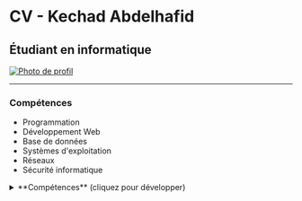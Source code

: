 # CV - Kechad Abdelhafid
## Étudiant en informatique

[<img src="https://media.licdn.com/dms/image/D4E03AQHT016nl1YYHg/profile-displayphoto-shrink_800_800/0/1701427469355?e=1706745600&v=beta&t=2vlp0MxgkUuaM6miNGcUeOJxX8fB2T6A3syI9bE-xWE" alt="Photo de profil" width="150">](https://www.linkedin.com/in/abdelhafid-kechad-b957b9220/)

---

### Compétences
- Programmation
- Développement Web
- Base de données
- Systèmes d'exploitation
- Réseaux 
- Sécurité informatique
<details>
<summary>**Compétences** (cliquez pour développer)</summary>


### Contact
[<img src="linkedin.svg" alt="LinkedIn" width="50">](https://www.linkedin.com/in/abdelhafid-kechad-b957b9220/)
- **Adresse:** 5 rue du moulin vert, Vitry-sur-Seine
- **Téléphone:** 07 81 62 66 83
- **Email:** abdel.kechad3@gmail.com




---






#### Développement
- SQL
- HTML
- CSS
- Git
- Python

#### Réseau
- Cisco Packet Tracer
- Cisco Networking Essentials
- Systèmes embarqués
- Modèle OSI

#### Cybersécurité
- RGPD 
- Protection de données personnelles

---

### Études
- L1 Administration et échanges internationaux
- Bac général avec spécialités en
  - Mathématiques
  - Sciences économiques et sociales
  - Histoire-Géographie, Géopolitique et Sciences politiques
- Première année de BTS SIO (en cours)

---

### Certifications
- PIX
- Cisco Packet Tracer

#### Système
- Windows
  - Administration et maintenance
  - PowerShell
  - Active Directory
- Linux
  - Administration système
  - Bash
  - MD5

#### Virtualisation
- Virtualbox
- Docker
- VMWare

---

### Langues
- Français
- Anglais
- Arabe

---

### Management
- Économie
- Droit
- Management Unité Commerciale

---

### Veille
- Sécurité informatique
- Intelligence artificielle et Machine Learning
- Cloud Computing
- Développement Web
- Privacy Tech

---

### Projets
- [Les paniers gourmands](https://multi-taches.github.io/SIO1_GRP1_LPG/a_LPG1/) :
  Le projet consiste à aider Juliette Bongout, une étudiante, à lancer une boutique en ligne proposant des coffrets gourmands composés de produits bio. Les coffrets incluront différentes options telles que Petit Déjeuner, Déjeuner, Goûter, Apéro et Surprise. Les articles à inclure dans ces coffrets seront variés : confitures, biscuits, chocolats, pâtes à tartiner, épices, huile, vinaigre, tartinades de légumes, plats cuisinés, thé, etc. L'objectif est de créer une boutique en ligne attrayante et convaincante pour vendre ces coffrets gourmands bio.

### Expériences professionnelles (hors informatique)
- Manutentionnaire à Galiote Prenant (3 mois)
- Agent de production à Glaces Triomphe (4 mois)

